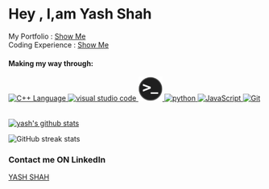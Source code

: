 <h1> Hey , I,am Yash Shah</h1>
My Portfolio : <a href="https://yashshah935.netlify.app/">Show Me</a> 
<br/>
Coding Experience : <a href="https://linktr.ee/yashshah935">Show Me</a> 



<h4> Making my way through: </h4>
<p>
<a href="https://github.com/yashshah935">
<a href="https://github.com/yashshah935">
<img src="https://raw.githubusercontent.com/isocpp/logos/master/cpp_logo.png" alt="C++ Language" width="48" height="48"/>
</a>
 <a href="https://github.com/yashshah935">
<a href="https://github.com/yashshah935">
 <img alt="visual studio code" width="48" height="48" src="https://camo.githubusercontent.com/57f528d363944ba0c4151826973ce5dda859c2f9e9ada8798e22c677c180ead4/68747470733a2f2f696d672e69636f6e73382e636f6d2f666c75656e742f3234302f3030303030302f76697375616c2d73747564696f2d636f64652d323031392e706e67" data-canonical-src="https://img.icons8.com/fluent/240/000000/visual-studio-code-2019.png" style="width=48px;"/>
  </a>
  <a href="https://github.com/yashshah935">
<a href="https://github.com/yashshah935">
  <img alt="terminal" width="48" height=48 src="https://raw.githubusercontent.com/github/explore/80688e429a7d4ef2fca1e82350fe8e3517d3494d/topics/terminal/terminal.png" style="max-width: 48;">
   </a>
  <a href="https://github.com/yashshah935">
<a href="https://github.com/yashshah935">
  <img alt="python" width="48" height="48" src="https://camo.githubusercontent.com/fea5acac7226ad7d4cb97b7ddc9bca876c546e4c969d4125b76098e401cc4203/68747470733a2f2f696d672e69636f6e73382e636f6d2f636f6c6f722f3234302f3030303030302f707974686f6e2e706e67" data-canonical-src="https://img.icons8.com/color/240/000000/python.png" style="max-width: 48;"/>
   </a>

<a href="https://github.com/yashshah935">
<a href="https://github.com/yashshah935">
<img src="https://raw.githubusercontent.com/gist/rugvedkoshiya/1e72f4d6f832889fa45c9db52c7c6525/raw/9d7d33b2434d82dfe5e7749de93758cce3d485f9/javascript_48.svg" alt="JavaScript" width="48" height="48"/>
 </a>
<a href="https://github.com/yashshah935">
<a href="https://github.com/yashshah935">
<img src="https://raw.githubusercontent.com/gist/rugvedkoshiya/1e72f4d6f832889fa45c9db52c7c6525/raw/9d7d33b2434d82dfe5e7749de93758cce3d485f9/git_48.svg" alt="Git" width="48" height="48"/>
 </a>


</p>  
</a>
<br>
<a href="https://github.com/yashshah935">
<a href="https://github.com/yashshah935">
 <img align="center" src="https://github-readme-stats.vercel.app/api?username=yashshah935&show_icons=true&theme=dark&line_height=27" alt="yash's github stats"/>
</a>

![GitHub streak stats](https://github-readme-streak-stats.herokuapp.com/?user=chintan2212&theme=dark)
 <br/>
 <h3>Contact me ON LinkedIn</h3>
<div class="badge-base LI-profile-badge" data-locale="en_US" data-size="large" data-theme="dark" data-type="VERTICAL" data-vanity="yash-shah-9670bb1a0" data-version="v1"><a class="badge-base__link LI-simple-link" href="https://in.linkedin.com/in/yash-shah-9670bb1a0?trk=profile-badge">YASH SHAH</a></div>
              
<br/>
